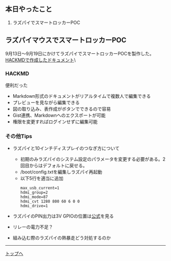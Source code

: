 ## 本日やったこと

1. ラズパイでスマートロッカーPOC

## ラズパイマウスでスマートロッカーPOC

9月13日〜9月19日にかけてラズパイでスマートロッカーPOCを製作した。\
[HACKMDで作成したドキュメント](https://hackmd.io/@AiriY/HJQtgx0Lr)\

### HACKMD
便利だった
* Markdown形式のドキュメントがリアルタイムで複数人で編集できる
* プレビューを見ながら編集できる
* 図の取り込み、表作成がボタンでできるので容易
* Gist連携、Markdownへのエクスポートが可能
* 権限を変更すればログインせずに編集可能

### その他Tips

* ラズパイと10インチディスプレイのつなぎ方について
    * 初期のみラズパイのシステム設定のパラメータを変更する必要がある。2回目からはデフォルトに戻せる。
    * /boot/config.txtを編集しラズパイ再起動
    * 以下5行を適当に追加
        ```
        max_usb_current=1
        hdmi_group=2
        hdmi_mode=87
        hdmi_cvt 1280 800 60 6 0 0
        hdmi_drive=1
        ```

* ラズパイのPIN出力は3V
    GPIOの位置は[公式](https://www.raspberrypi.org/documentation/usage/gpio/README.md)を見る

* リレーの電力不足？

* 組み込む際のラズパイの熱暴走どう対処するのか

---


[トップへ](#本日やったこと)

<!--
```
プログラムを書く
```
-->


